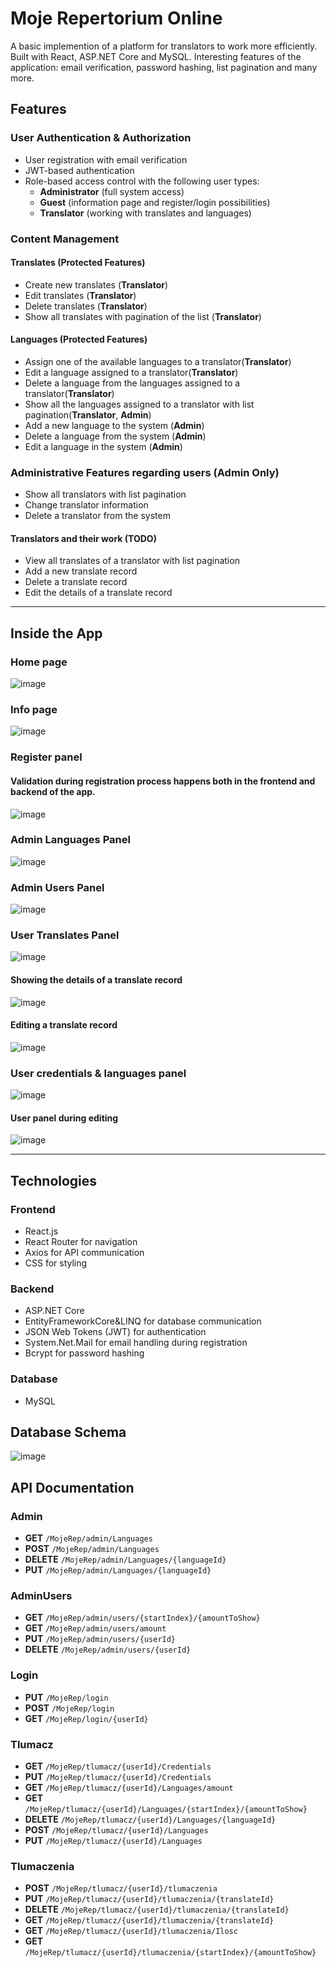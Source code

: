 # Moje Repertorium Online

A basic implemention of a platform for translators to work more efficiently. Built with React, ASP.NET Core and MySQL.
Interesting features of the application: email verification, password hashing, list pagination and many more.
## Features

### User Authentication & Authorization
- User registration with email verification
- JWT-based authentication
- Role-based access control with the following user types:
  - **Administrator** (full system access)
  - **Guest** (information page and register/login possibilities)
  - **Translator** (working with translates and languages)

### Content Management

#### Translates (Protected Features)
- Create new translates (**Translator**)
- Edit translates (**Translator**)
- Delete translates (**Translator**)
- Show all translates with pagination of the list (**Translator**)

#### Languages  (Protected Features)
- Assign one of the available languages to a translator(**Translator**)
- Edit a language assigned to a translator(**Translator**)
- Delete a language from the languages assigned to a translator(**Translator**)
- Show all the languages assigned to a translator with list pagination(**Translator**, **Admin**)
- Add a new language to the system (**Admin**)
- Delete a language from the system (**Admin**)
- Edit a language in the system (**Admin**)


### Administrative Features regarding users (Admin Only)
- Show all translators with list pagination
- Change translator information
- Delete a translator from the system

#### Translators and their work (TODO)
- View all translates of a translator with list pagination
- Add a new translate record
- Delete a translate record
- Edit the details of a translate record

---

## Inside the App

### Home page
![image](https://github.com/user-attachments/assets/40b8bd31-6c27-4ec2-bc4d-15440c98b59f)
### Info page
![image](https://github.com/user-attachments/assets/bf3a9158-fa5a-4ecb-aa83-7a710fd3c57b)
### Register panel
#### Validation during registration process happens both in the frontend and backend of the app.
![image](https://github.com/user-attachments/assets/7167c6b6-0869-4da6-b576-fe563150d7de)
### Admin Languages Panel 
![image](https://github.com/user-attachments/assets/78b94b62-4092-466d-850c-c1cddbf6af48)
### Admin Users Panel
![image](https://github.com/user-attachments/assets/494e2931-18fc-4685-a3b8-3a85a5085839)
### User Translates Panel
![image](https://github.com/user-attachments/assets/5e37ccfa-3655-422f-8993-aaef46d8db38)
#### Showing the details of a translate record 
![image](https://github.com/user-attachments/assets/fa7725e8-4083-42d8-ac63-b2181f5a3b43)
#### Editing a translate record 
![image](https://github.com/user-attachments/assets/6b4120b0-f42c-44b8-aa44-62906e680bb3)
### User credentials & languages panel
![image](https://github.com/user-attachments/assets/556baaba-6be5-4404-ae4b-501221242dfb)
#### User panel during editing
![image](https://github.com/user-attachments/assets/b47cf1a6-9d55-44c4-b76f-66a4abf397ab)

---

## Technologies

### Frontend
- React.js
- React Router for navigation
- Axios for API communication
- CSS for styling

### Backend
- ASP.NET Core
- EntityFrameworkCore&LINQ for database communication
- JSON Web Tokens (JWT) for authentication
- System.Net.Mail for email handling during registration
- Bcrypt for password hashing

### Database
- MySQL

## Database Schema
![image](https://github.com/user-attachments/assets/9877735c-a10d-4ea8-a414-bf54196c74e6)

## API Documentation

### Admin
- **GET** `/MojeRep/admin/Languages`
- **POST** `/MojeRep/admin/Languages`
- **DELETE** `/MojeRep/admin/Languages/{languageId}`
- **PUT** `/MojeRep/admin/Languages/{languageId}`

### AdminUsers
- **GET** `/MojeRep/admin/users/{startIndex}/{amountToShow}`
- **GET** `/MojeRep/admin/users/amount`
- **PUT** `/MojeRep/admin/users/{userId}`
- **DELETE** `/MojeRep/admin/users/{userId}`

### Login
- **PUT** `/MojeRep/login`
- **POST** `/MojeRep/login`
- **GET** `/MojeRep/login/{userId}`

### Tlumacz
- **GET** `/MojeRep/tlumacz/{userId}/Credentials`
- **PUT** `/MojeRep/tlumacz/{userId}/Credentials`
- **GET** `/MojeRep/tlumacz/{userId}/Languages/amount`
- **GET** `/MojeRep/tlumacz/{userId}/Languages/{startIndex}/{amountToShow}`
- **DELETE** `/MojeRep/tlumacz/{userId}/Languages/{languageId}`
- **POST** `/MojeRep/tlumacz/{userId}/Languages`
- **PUT** `/MojeRep/tlumacz/{userId}/Languages`

### Tlumaczenia 
- **POST** `/MojeRep/tlumacz/{userId}/tlumaczenia`
- **PUT** `/MojeRep/tlumacz/{userId}/tlumaczenia/{translateId}`
- **DELETE** `/MojeRep/tlumacz/{userId}/tlumaczenia/{translateId}`
- **GET** `/MojeRep/tlumacz/{userId}/tlumaczenia/{translateId}`
- **GET** `/MojeRep/tlumacz/{userId}/tlumaczenia/Ilosc`
- **GET** `/MojeRep/tlumacz/{userId}/tlumaczenia/{startIndex}/{amountToShow}`


